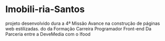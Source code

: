 # Imobili-ria-Santos
projeto desenvolvido dura a 4ª Missão Avance na construção de páginas web estilizadas. do da Formação Carreira Programador Front-end Da Parceria entre a DeveMedia com o Ifood
